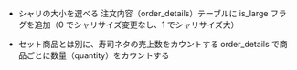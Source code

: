 - シャリの大小を選べる
  注文内容（order_details）テーブルに is_large フラグを追加（0 でシャリサイズ変更なし、1 でシャリサイズ大）

- セット商品とは別に、寿司ネタの売上数をカウントする
  order_details で商品ごとに数量（quantity）をカウントする
